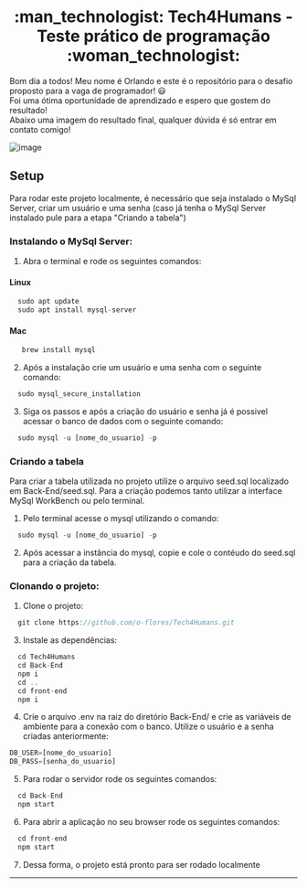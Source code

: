 <h1 align="center"> :man_technologist: Tech4Humans - Teste prático de programação :woman_technologist: </h1>

<p>
 
Bom dia a todos! Meu nome é Orlando e este é o repositório para o desafio proposto para a vaga de programador! :smiley: <br/>
Foi uma ótima oportunidade de aprendizado e espero que gostem do resultado! <br/>
Abaixo uma imagem do resultado final, qualquer dúvida é só entrar em contato comigo!

</p>

![image](https://user-images.githubusercontent.com/78616220/136705605-f0f542f6-be66-4cb6-86d5-2bf4709b3d98.png)

## Setup

Para rodar este projeto localmente, é necessário que seja instalado o MySql Server, criar um usuário e uma senha (caso já tenha o MySql Server instalado pule para a etapa "Criando a tabela")

### Instalando o MySql Server: 

1. Abra o terminal e rode os seguintes comandos:

#### Linux
```javascript
  sudo apt update
  sudo apt install mysql-server
```
#### Mac
```javascript
   brew install mysql
```
2. Após a instalação crie um usuário e uma senha com o seguinte comando:
```javascript
  sudo mysql_secure_installation
```

3. Siga os passos e após a criação do usuário e senha já é possivel acessar o banco de dados com o seguinte comando:
```javascript
  sudo mysql -u [nome_do_usuario] -p
```

### Criando a tabela 

Para criar a tabela utilizada no projeto utilize o arquivo seed.sql localizado em Back-End/seed.sql.
Para a criação podemos tanto utilizar a interface MySql WorkBench ou pelo terminal.

1. Pelo terminal acesse o mysql utilizando o comando:

```javascript
  sudo mysql -u [nome_do_usuario] -p
```

2. Após acessar a instância do mysql, copie e cole o contéudo do seed.sql para a criação da tabela.

### Clonando o projeto:

1. Clone o projeto:
```javascript
  git clone https://github.com/o-flores/Tech4Humans.git
```

3. Instale as dependências:
```javascript
  cd Tech4Humans
  cd Back-End
  npm i
  cd ..
  cd front-end
  npm i
```

4. Crie o arquivo .env na raiz do diretório Back-End/ e crie as variáveis de ambiente para a conexão com o banco. Utilize o usuário e a senha criadas anteriormente:
```javascript
DB_USER=[nome_do_usuario]
DB_PASS=[senha_do_usuario]
```

5. Para rodar o servidor rode os seguintes comandos:
```javascript
  cd Back-End
  npm start
```
6. Para abrir a aplicação no seu browser rode os seguintes comandos:
```javascript
  cd front-end
  npm start
```
7. Dessa forma, o projeto está pronto para ser rodado localmente
---

